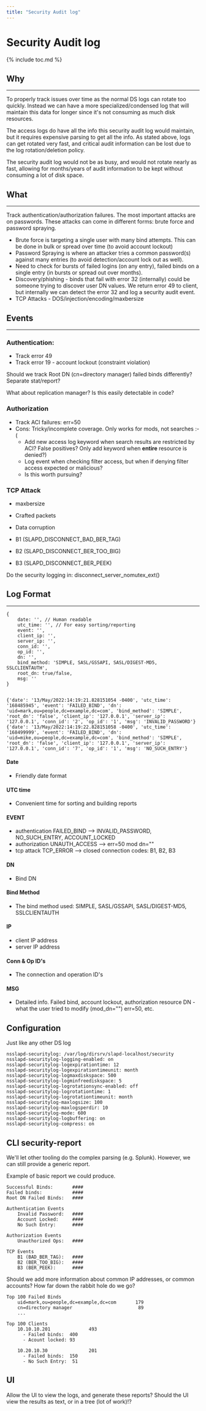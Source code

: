 ```yaml
---
title: "Security Audit log"
---
```


Security Audit log
======================================================

{% include toc.md %}

## Why
------------------------------------------------------
To properly track issues over time as the normal DS logs can rotate too quickly.  Instead we can have a more specialized/condensed log that will maintain this data for longer since it's not consuming as much disk resources.

The access logs do have all the info this security audit log would maintain, but it requires expensive parsing to get all the info.  As stated above, logs can get rotated very fast, and critical audit information can be lost due to the log rotation/deletion policy.

The security audit log would not be as busy, and would not rotate nearly as fast, allowing for months/years of audit information to be kept without consuming a lot of disk space.


## What
-----------------------------------------------------

Track authentication/authorization failures.  The most important attacks are on passwords.  These attacks can come in different forms: brute force and password spraying.

- Brute force is targeting a single user with many bind attempts.  This can be done in bulk or spread over time (to avoid account lockout)
- Password Spraying is where an attacker tries a common password(s) against many entries (to avoid detection/account lock out as well).
- Need to check for bursts of failed logins (on any entry), failed binds on a single entry (in bursts or spread out over months).
- Discovery/phishing - binds that fail with error 32 (internally) could be someone trying to discover user DN values.  We return error 49 to client, but internally we can detect the error 32 and log a security audit event.
- TCP Attacks - DOS/injection/encoding/maxbersize

 
## Events
-----------------------------------------------------

### Authentication:

- Track error 49 
- Track error 19 - account lockout (constraint violation)

Should we track Root DN (cn=directory manager) failed binds differently?  Separate stat/report?

What about replication manager?  Is this easily detectable in code?


### Authorization

- Track ACI failures:  err=50
- Cons: Tricky/incomplete coverage.  Only works for mods, not searches :-(
    - Add new access log keyword when search results are restricted by ACI?  False positives?  Only add keyword when **entire** resource is denied?)
    - Log event when checking filter access, but when if denying filter access expected or malicious?
    - Is this worth pursuing?


### TCP Attack

- maxbersize
- Crafted packets
- Data corruption

- B1 (SLAPD_DISCONNECT_BAD_BER_TAG)
- B2 (SLAPD_DISCONNECT_BER_TOO_BIG)
- B3 (SLAPD_DISCONNECT_BER_PEEK)

Do the security logging in:  disconnect_server_nomutex_ext()
  
    
## Log Format
--------------------------------------------------


    {
        date: '', // Human readable
        utc_time: '', // For easy sorting/reporting
        event: '',
        client_ip: '',
        server_ip: '',
        conn_id: '',
        op_id: '',
        dn: '',
        bind_method: 'SIMPLE, SASL/GSSAPI, SASL/DIGEST-MD5, SSLCLIENTAUTH',
        root_dn: true/false,
        msg: ''
    }


    {'date': '13/May/2022:14:19:21.828151054 -0400', 'utc_time': '168485945', 'event': 'FAILED_BIND', 'dn': 'uid=mark,ou=people,dc=example,dc=com', 'bind_method': 'SIMPLE', 'root_dn': 'false', 'client_ip': '127.0.0.1', 'server_ip': '127.0.0.1', 'conn_id': '2', 'op_id': '1', 'msg': 'INVALID_PASSWORD'}
    {'date': '13/May/2022:14:19:22.828151058 -0400', 'utc_time': '168499999', 'event': 'FAILED_BIND', 'dn': 'uid=mike,ou=people,dc=example,dc=com', 'bind_method': 'SIMPLE', 'root_dn': 'false', 'client_ip': '127.0.0.1', 'server_ip': '127.0.0.1', 'conn_id': '7', 'op_id': '1', 'msg': 'NO_SUCH_ENTRY'}


#### Date

- Friendly date format


#### UTC time

- Convenient time for sorting and building reports


#### EVENT

- authentication FAILED_BIND  --> INVALID_PASSWORD, NO_SUCH_ENTRY, ACCOUNT_LOCKED
- authorization UNAUTH_ACCESS --> err=50  mod dn=""
- tcp attack TCP_ERROR --> closed connection codes:  B1, B2, B3

 
#### DN

- Bind DN

#### Bind Method

- The bind method used: SIMPLE, SASL/GSSAPI, SASL/DIGEST-MD5, SSLCLIENTAUTH

#### IP

- client IP address
- server IP address

#### Conn & Op ID's

- The connection and operation ID's

#### MSG

- Detailed info.  Failed bind, account lockout, authorization resource DN - what the user tried to modify (mod_dn="") err=50, etc.


## Configuration

Just like any other DS log

    nsslapd-securitylog: /var/log/dirsrv/slapd-localhost/security
    nsslapd-securitylog-logging-enabled: on
    nsslapd-securitylog-logexpirationtime: 12
    nsslapd-securitylog-logexpirationtimeunit: month
    nsslapd-securitylog-logmaxdiskspace: 500
    nsslapd-securitylog-logminfreediskspace: 5
    nsslapd-securitylog-logrotationsync-enabled: off
    nsslapd-securitylog-logrotationtime: 1
    nsslapd-securitylog-logrotationtimeunit: month
    nsslapd-securitylog-maxlogsize: 100
    nsslapd-securitylog-maxlogsperdir: 10
    nsslapd-securitylog-mode: 600
    nsslapd-securitylog-logbuffering: on
    nsslapd-securitylog-compress: on


## CLI security-report

We'll let other tooling do the complex parsing (e.g. Splunk).  However, we can still provide a generic report.

Example of basic report we could produce.

    Successful Binds:       ####
    Failed binds:           ####
    Root DN Failed Binds:   ####

    Authentication Events
        Invalid Password:   ####
        Account Locked:     ####
        No Such Entry:      ####

    Authorization Events
        Unauthorized Ops:   ####

    TCP Events
        B1 (BAD_BER_TAG):   ####
        B2 (BER_TOO_BIG):   ####
        B3 (BER_PEEK):      ####


Should we add more information about common IP addresses, or common accounts?  How far down the rabbit hole do we go?

    Top 100 Failed Binds
        uid=mark,ou=people,dc=example,dc=com       179
        cn=directory manager                        89
        ...

    Top 100 Clients
        10.10.10.201              493
          - Failed binds:  400
          - Acount locked: 93

        10.20.10.30               201
          - Failed binds:  150
          - No Such Entry:  51


## UI

Allow the UI to view the logs, and generate these reports?  Should the UI view the results as text, or in a tree (lot of work)!?


